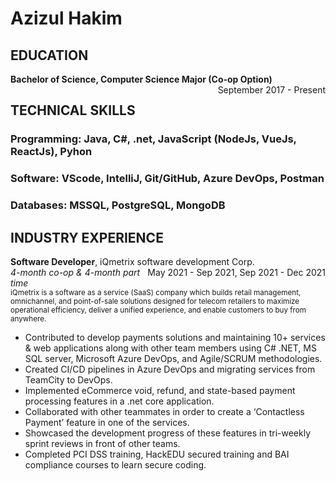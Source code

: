 # Azizul Hakim

## EDUCATION
**Bachelor of Science, Computer Science Major (Co-op Option)**
<span style="float: right;">September 2017 - Present</span>

## TECHNICAL SKILLS

### Programming: Java, C#, .net, JavaScript (NodeJs, VueJs, ReactJs), Pyhon
### Software: VScode, IntelliJ, Git/GitHub, Azure DevOps, Postman
### Databases: MSSQL, PostgreSQL, MongoDB

## INDUSTRY EXPERIENCE
**Software Developer**, iQmetrix software development Corp.
<span style="float: right;">May 2021 - Sep 2021, Sep 2021 - Dec 2021</span>  
*4-month co-op & 4-month part time*  
<small>iQmetrix is a software as a service (SaaS) company which builds retail management, omnichannel, and point-of-sale
solutions designed for telecom retailers to maximize operational efficiency, deliver a unified experience, and enable
customers to buy from anywhere.</small>
- Contributed to develop payments solutions and maintaining 10+ services & web applications along with other
team members using C# .NET, MS SQL server, Microsoft Azure DevOps, and Agile/SCRUM methodologies.
- Created CI/CD pipelines in Azure DevOps and migrating services from TeamCity to DevOps.
- Implemented eCommerce void, refund, and state-based payment processing features in a .net core application.
- Collaborated with other teammates in order to create a ‘Contactless Payment’ feature in one of the services.
- Showcased the development progress of these features in tri-weekly sprint reviews in front of other teams.
- Completed PCI DSS training, HackEDU secured training and BAI compliance courses to learn secure coding.
